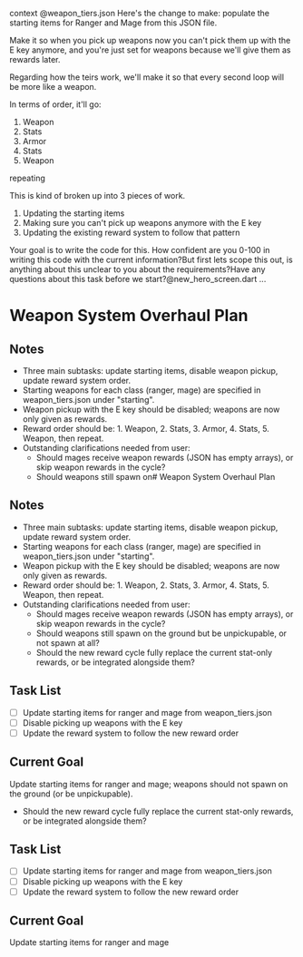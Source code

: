 context
@weapon_tiers.json 
Here's the change to make: populate the starting items for Ranger and Mage from this JSON file.

Make it so when you pick up weapons now you can't pick them up with the E key anymore, and you're just set for weapons because we'll give them as rewards later. 

Regarding how the teirs work, we'll make it so that every second loop will be more like a weapon. 

In terms of order, it'll go:
1. Weapon
2. Stats
3. Armor
4. Stats
5. Weapon

repeating

This is kind of broken up into 3 pieces of work.
1. Updating the starting items
2. Making sure you can't pick up weapons anymore with the E key
3. Updating the existing reward system to follow that pattern 

Your goal is to write the code for this.
How confident are you 0-100 in writing this code with the current information?But first lets scope this out, is anything about this unclear to you about the requirements?Have any questions about this task before we start?@new_hero_screen.dart 
...

# Weapon System Overhaul Plan

## Notes
- Three main subtasks: update starting items, disable weapon pickup, update reward system order.
- Starting weapons for each class (ranger, mage) are specified in weapon_tiers.json under "starting".
- Weapon pickup with the E key should be disabled; weapons are now only given as rewards.
- Reward order should be: 1. Weapon, 2. Stats, 3. Armor, 4. Stats, 5. Weapon, then repeat.
- Outstanding clarifications needed from user:
  - Should mages receive weapon rewards (JSON has empty arrays), or skip weapon rewards in the cycle?
  - Should weapons still spawn on# Weapon System Overhaul Plan

## Notes
- Three main subtasks: update starting items, disable weapon pickup, update reward system order.
- Starting weapons for each class (ranger, mage) are specified in weapon_tiers.json under "starting".
- Weapon pickup with the E key should be disabled; weapons are now only given as rewards.
- Reward order should be: 1. Weapon, 2. Stats, 3. Armor, 4. Stats, 5. Weapon, then repeat.
- Outstanding clarifications needed from user:
  - Should mages receive weapon rewards (JSON has empty arrays), or skip weapon rewards in the cycle?
  - Should weapons still spawn on the ground but be unpickupable, or not spawn at all?
  - Should the new reward cycle fully replace the current stat-only rewards, or be integrated alongside them?

## Task List
- [ ] Update starting items for ranger and mage from weapon_tiers.json
- [ ] Disable picking up weapons with the E key
- [ ] Update the reward system to follow the new reward order

## Current Goal
Update starting items for ranger and mage; weapons should not spawn on the ground (or be unpickupable).
  - Should the new reward cycle fully replace the current stat-only rewards, or be integrated alongside them?

## Task List
- [ ] Update starting items for ranger and mage from weapon_tiers.json
- [ ] Disable picking up weapons with the E key
- [ ] Update the reward system to follow the new reward order

## Current Goal
Update starting items for ranger and mage
